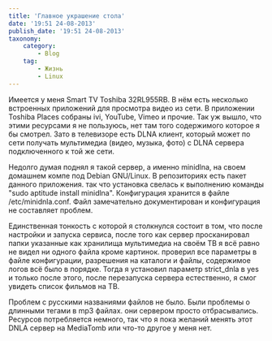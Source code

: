 ```yaml
---
title: 'Главное украшение стола'
date: '19:51 24-08-2013'
publish_date: '19:51 24-08-2013'
taxonomy:
    category:
        - Blog
    tag:
        - Жизнь
        - Linux
---
```


Имеется у меня Smart TV Toshiba 32RL955RB. В нём есть несколько встроенных приложений для просмотра видео из сети. В приложении Toshiba Places собраны ivi, YouTube, Vimeo и прочие. Так уж вышло, что этими ресурсами я не пользуюсь, нет там того содержимого которое я бы смотрел. Зато в телевизоре есть DLNA клиент, который может по сети получать мультимедиа (видео, музыка, фото) с DLNA сервера подключенного к той же сети.  

Недолго думая поднял я такой сервер, а именно minidlna, на своем домашнем компе под Debian GNU/Linux. В репозиториях есть пакет данного приложения. так что установка свелась к выполнению команды "sudo aptitude install minidlna". Конфигурация хранится в файле /etc/minidnla.conf. Файл замечательно документирован и конфигурация не составляет проблем.

Единственная тонкость с которой я столкнулся состоит в том, что после настройки и запуска сервиса, после того как сервер просканировал папки указанные как хранилища мультимедиа на своём ТВ я всё равно не видел ни одного файла кроме картинок.  проверил все параметры в файле конфигурации, разрешения на каталоги и файлы, содержимое логов всё было в порядке. Тогда я установил параметр strict_dnla  в yes и только после этого, после перезапуска сервера естественно, я смог увидеть список фильмов на ТВ.

Проблем с русскими названиями файлов не было. Были проблемы о длинными тегами в mp3 файлах. они сервером просто отбрасывались. Ресурсов потребляется немного, так что я пока желаний менять этот DNLA сервер на MediaTomb или что-то другое у меня нет.